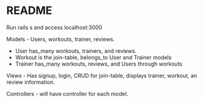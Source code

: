 # README

Run rails s and access localhost:3000

Models - Users, workouts, trainer, reviews. 
 - User has_many workouts, trainers, and reviews.
 - Workout is the join-table, belongs_to User and Trainer models
 - Trainer has_many workouts, reviews, and Users through workouts  

Views - Has signup, login, CRUD for join-table, displays trainer, workout, an review information. 

Controllers - will have controller for each model.